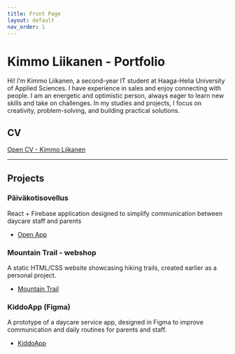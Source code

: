 ```yaml
---
title: Front Page
layout: default
nav_order: 1
---
```


# Kimmo Liikanen - Portfolio

Hi! I’m Kimmo Liikanen, a second-year IT student at Haaga-Helia University of Applied Sciences. I have experience in sales and enjoy connecting with people. I am an energetic and optimistic person, always eager to learn new skills and take on challenges. In my studies and projects, I focus on creativity, problem-solving, and building practical solutions.


## CV

[Open CV - Kimmo Liikanen](Liikanen_Kimmo_CV.pdf)

---

## Projects

### Päiväkotisovellus
React + Firebase application designed to simplify communication between daycare staff and parents
- [Open App](lopputyo/index.html)


### Mountain Trail - webshop
A static HTML/CSS website showcasing hiking trails, created earlier as a personal project.
- [Mountain Trail]()

### KiddoApp (Figma)
A prototype of a daycare service app, designed in Figma to improve communication and daily routines for parents and staff.

- [KiddoApp](https://www.figma.com/design/SLyf7cDkV5dDwTes8TMfD5/KiddoApp?node-id=0-1&t=0pLAvLSoLi2qRnRL-1)
